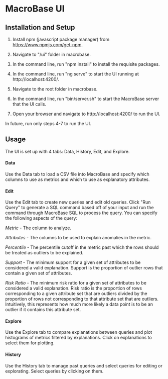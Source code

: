 # MacroBase UI

## Installation and Setup

1. Install npm (javascript package manager) from https://www.npmjs.com/get-npm.

2. Navigate to "/ui" folder in macrobase.

3. In the command line, run "npm install" to install the requisite packages.

4. In the command line, run "ng serve" to start the UI running at http://localhost:4200/.

5. Navigate to the root folder in macrobase.

6. In the command line, run "bin/server.sh" to start the MacroBase server that the UI calls.

7. Open your browser and navigate to http://localhost:4200/ to run the UI.

In future, run only steps 4-7 to run the UI.

## Usage

The UI is set up with 4 tabs: Data, History, Edit, and Explore.

#### Data
Use the Data tab to load a CSV file into MacroBase and specify which columns to use as metrics and which to use as explanatory attributes.

#### Edit
Use the Edit tab to create new queries and edit old queries. Click "Run Query" to generate a SQL command based off of your input and run the command through MacroBase SQL to process the query. You can specify the following aspects of the query:

*Metric* - The column to analyze.

*Attributes* - The columns to be used to explain anomalies in the metric.

*Percentile* - The percentile cutoff in the metric past which the rows should be treated as outliers to be explained.

*Support* - The minimum support for a given set of attributes to be considered a valid explanation. Support is the proportion of outlier rows that contain a given set of attributes.

*Risk Ratio* - The minimum risk ratio for a given set of attributes to be considered a valid explanation. Risk ratio is the proportion of rows corresponding to a given attribute set that are outliers divided by the proportion of rows not corresponding to that attribute set that are outliers. Intuitively, this represents how much more likely a data point is to be an outlier if it contains this attribute set.

#### Explore
Use the Explore tab to compare explanations between queries and plot histograms of metrics filtered by explanations. Click on explanations to select them for plotting.

#### History
Use the History tab to manage past queries and select queries for editing or explorating. Select queries by clicking on them.